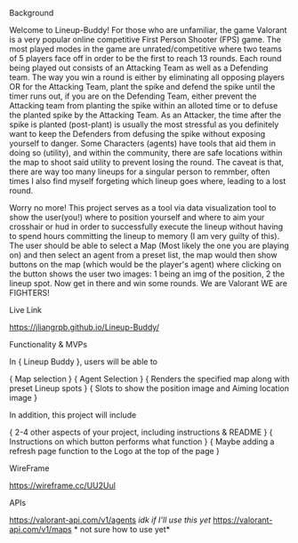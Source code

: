 Background

Welcome to Lineup-Buddy! For those who are unfamiliar, the game Valorant is a very popular online competitive First Person Shooter (FPS) game. The most played modes in the game are unrated/competitive where two teams of 5 players face off in order to be the first to reach 13 rounds. Each round being played out consists of an Attacking Team as well as a Defending team. The way you win a round is either by eliminating all opposing players OR for the Attacking Team, plant the spike and defend the spike until the timer runs out, if you are on the Defending Team, either prevent the Attacking team from planting the spike within an alloted time or to defuse the planted spike by the Attacking Team. As an Attacker, the time after the spike is planted (post-plant) is usually the most stressful as you definitely want to keep the Defenders from defusing the spike without exposing yourself to danger. Some Characters (agents) have tools that aid them in doing so (utility), and within the community, there are safe locations within the map to shoot said utility to prevent losing the round. The caveat is that, there are way too many lineups for a singular person to remmber, often times I also find myself forgeting which lineup goes where, leading to a lost round.

Worry no more! This project serves as a tool via data visualization tool to show the user(you!) where to position yourself and where to aim your crosshair or hud in order to successfully execute the lineup without having to spend hours committing the lineup to memory (I am very guilty of this). The user should be able to select a Map (Most likely the one you are playing on) and then select an agent from a preset list, the map would then show buttons on the map (which would be the player's agent) where clicking on the button shows the user two images: 1 being an img of the position, 2 the lineup spot. Now get in there and win some rounds. We are Valorant WE are FIGHTERS!


Live Link 

https://jliangrpb.github.io/Lineup-Buddy/



Functionality & MVPs

In { Lineup Buddy }, users will be able to

{ Map selection }
{ Agent Selection }
{ Renders the specified map along with preset Lineup spots }
{ Slots to show the position image and Aiming location image }



In addition, this project will include

{ 2-4 other aspects of your project, including instructions & README }
{ Instructions on which button performs what function }
{ Maybe adding a refresh page function to the Logo at the top of the page }



WireFrame

https://wireframe.cc/UU2Uul



APIs

https://valorant-api.com/v1/agents *idk if I'll use this yet*
https://valorant-api.com/v1/maps * not sure how to use yet*




